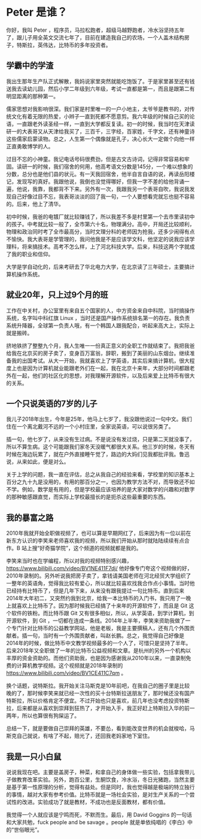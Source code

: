 # Peter 是谁？

你好，我叫 Peter ，程序员，马拉松跑者，超级马越野跑者，冷水浴坚持五年了，跟儿子用全英文交流七年了，目前在建造我自己的农场，一个人盖木结构房子，特斯拉，英伟达，比特币的多年投资者。

## 学霸中的学渣

我出生那年生产队正式解散，我妈说家里突然就能吃饱饭了。于是家里甚至还有钱送我去读幼儿园，然后小学二年级到六年级，考试一直都是第一，而且是跟第二有明显距离的那种第一。

儒家思想对我影响很深。我们家是村里唯一的一户小地主，太爷爷是教书的，对传统文化有着无限的热爱，小辫子一直到死都不愿意剪。我六年级的时候自己买的论语，一直跟老外读圣经一样，一直到大学都反复读。初一的时候，我当时在天津读研一的大表哥又从天津给我买了，三百千，三字经，百家姓，千字文，还有神童诗这些儒家启蒙读物。总之，人生第一个偶像就是孔子，决心长大一定做个向他一样正直勇敢博学的人。

过目不忘的小神童。我记电话号码很费劲，但是古文古诗词，记得非常容易和牢固。读研一的时候，我们宿舍的何用，他高考语文分数是145分，一个难以想象的分数，总分也是他们县的状元。有一天我回宿舍，他半自言自语的说，再读岳阳楼记，发现写的真好。我跟他说，我倒也没觉得哪好，但我一字不差的给他背诵一遍，他说，我靠，我都背不下来。另外有一次，我跟我另一个表哥自吹，我说我发现自己好像过目不忘，我表哥淡淡的回了我一句，一个人要想看完就忘也挺不容易的。后来，他上了清华。

初中时候，我爸的电镀厂就比较赚钱了，所以我差不多是村里第一个去市里读初中的孩子。中考就比较一般了，全市第六十名，物理满分。高中，开局还比较顺利，物理和政治同时考了全市最高分，当时文理分科的老师因为抢我，还多少闹得有点不愉快。我大表哥是学管理的，我问他我是不是应该学文科，他坚定的说我应该学理科，将来搞技术。高考不怎么样，上了河北科技大学。后来，科技这两个字就成了我的职业和信仰。

大学是学自动化的，后来考研去了华北电力大学，在北京读了三年硕士，主要搞计算机操作系统。

## 就业20年，只上过9个月的班

工作在中关村，办公室里有来自五个国家的人，中方资金来自中科院，当时搞操作系统，名字叫中科红旗 Linux ，当时还是国产操作系统排名第一的存在。我负责系统升降器，全球第一负责人哦，有一个韩国人跟我配合，听起来高大上，实际上就是搬砖。

挤地铁挤了整整九个月，我人生唯一一份真正意义的全职工作就结束了。我把我爸给我在北京买的房子卖了，变身百万富翁，辞职，搬到了美丽的山东烟台。继续准备我的出国考试。从大一开始，我就喜欢上了学英语，其实后来搞计算机，很大程度上也是因为计算机就业能跟老外们在一起，我在北京十来年，大部分时间都跟老外在一起，他们的社区化的思想，对我理解开源软件，以及后来爱上比特币有很大的关系。

## 一个只说英语的7岁的儿子

我儿子2018年出生，今年是25年，他马上七岁了，我没跟他说过一句中文。我们住在一个离北戴河不远的一个小村庄里，全家说英语，可以说很另类了。

插一句，他七岁了，从来没有生过病。不是说没有发过烧，只是第二天就没事了，所以不算生病。这个可能跟我们家冬天没暖气都很大关系。他三岁的时候，冬天有时候在海边玩累了，就在户外直接睡午觉了，路边的大妈们见我都批评我。鲁迅说，从来如此，便是对么。

关于上学的问题，我一直在评估，总之从我自己的经验来看，学校里的知识基本上百分之九十九是没用的，有用的那百分之一，也因为教学方法不对，而导致还不如不学。例如，数学是有用的，但是学校最应该培养的是大家对数学的兴趣和对数字的那种敏感跟直觉，而实际上学校最擅长的是扼杀这些最重要的东西。

## 我的暴富之路

2010年我就开始全职做视频了，也可以算是早期网红了，后来因为有一位以前在新东方认识的李笑来老师喜欢我的视频，所以我们开始从那时就陆陆续续有点合作。B 站上搜“好奇猫学院”，这个频道的视频就都是我的。

李笑来当时也在学编程，所以对我的视频特别感兴趣，https://www.bilibili.com/video/BV1NE411F7dj/ 他好像专门夸这个视频做的好，2010年录制的。另外听说我把房子卖了，拿钱请美国老师在河北经贸大学组织了一整年的英语角，觉得我比较有爱心，所以就比较喜欢找我合作点小事情。当时他已经持有比特币了，但是几年下来，从来没有跟我提过一句比特币。直到后来2014年大年初二，又突然约我到北京，给我一本比特币的入门书，我只用了一晚上就喜欢上比特币了。因为那时候我已经搞了十来年的开源软件了，而且是 Git 这个软件的铁粉。而比特币跟 Git 又有很多相似，所以，从学英语，到学计算机，到开源软件，到 Git ，一切都在连成一条线。2014年上半年，李笑来资助我做了一个专门针对比特币的公益教学网站，他是老板，我是主要撰稿人，还有几个外围贡献者。插一句，当时有一个外围贡献者，叫赵长鹏。总之，我觉得自己好像是2014年的时候，做比特币中文教学视频最多的一个人了，可惜只是坚持了半年。后来2018年又全职做了一年的比特币公益视频和文章。是杭州的另外一个机构以丰厚的资金资助的。而他们资助我，也是因为感谢我从2010年以来，一直录制免费的计算机教学视频。这个视频就是2018年录制的 https://www.bilibili.com/video/BV1CE411C7qm 。

换个话题，说特斯拉。我开始关注马斯克是10年前吧，在我自己的圈子里是比较晚的了，那时候李笑来就已经一次性的买十台特斯拉送朋友了，那时候还没有国产特斯拉，所以价格肯定不便宜。不过开始也只是喜欢，前几年也没考虑投资特斯拉，后来都是从喜欢到崇拜到狂热了，才开始入手，我正好赶上特斯拉入华的前一两年，所以也算很有狗屎运了。

总结一下，就是要做自己崇拜的英雄，不要怂，看到能改变世界的机会就梭哈，马斯克自己就说，有啥了不起，赔光了，还回我老妈家地下室住。

## 我是一只小白鼠

说说我现在吧。主要是盖房子，种菜，和拿自己的身体做一些实验，包括拿我带儿子做教育改革实验。另外，跑百公里，生酮饮食，冷水浴，冬日光猪跑，当然主要是基于第一性原理的分析，觉得有益处。但是同时，我也觉得越是极端的特立独行的事情，越对大家有参考价值。比特币就是一场社会实验，是对生产关系的一个尝试性的改进。实验成功了就是教材，不成功也是反面教材，都有价值。

我觉得一个人就应该是宁鸣而死，不默而生。最后，用 David Goggins 的一句话和大家共勉，fuck people and be savage 。people 就是单依纯唱的《李白》中的“世俗眼光”。

